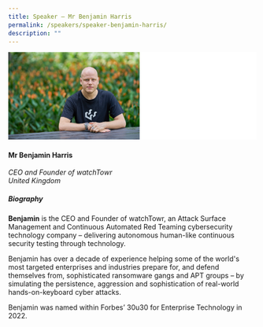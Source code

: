 ```yaml
---
title: Speaker – Mr Benjamin Harris
permalink: /speakers/speaker-benjamin-harris/
description: ""
---
```

![](/images/mr%20benjamin%20harris.png)

#### **Mr Benjamin Harris**

*CEO and Founder of watchTowr<br>United Kingdom*

##### **Biography**

**Benjamin** is the CEO and Founder of watchTowr, an Attack Surface Management and Continuous Automated Red Teaming cybersecurity technology company – delivering autonomous human-like continuous security testing through technology.&nbsp;

Benjamin has over a decade of experience helping some of the world's most targeted enterprises and industries prepare for, and defend themselves from, sophisticated ransomware gangs and APT groups – by simulating the persistence, aggression and sophistication of real-world hands-on-keyboard cyber attacks.
  
Benjamin was named within Forbes’ 30u30 for Enterprise Technology in 2022.